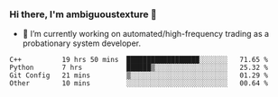 ### Hi there, I'm ambiguoustexture 👋

<!--
**ambiguoustexture/ambiguoustexture** is a ✨ _special_ ✨ repository because its `README.md` (this file) appears on your GitHub profile.

Here are some ideas to get you started:
-->
- 🔭 I’m currently working on automated/high-frequency trading as a probationary system developer.
<!--START_SECTION:waka-->

```text
C++          19 hrs 50 mins  ██████████████████░░░░░░░   71.65 %
Python       7 hrs           ██████▒░░░░░░░░░░░░░░░░░░   25.32 %
Git Config   21 mins         ▒░░░░░░░░░░░░░░░░░░░░░░░░   01.29 %
Other        10 mins         ░░░░░░░░░░░░░░░░░░░░░░░░░   00.64 %
```

<!--END_SECTION:waka-->
